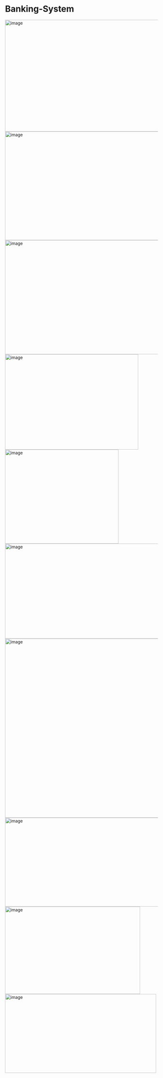 # Banking-System
<img width="583" height="368" alt="image" src="https://github.com/user-attachments/assets/501bb922-50ed-4ad8-b0b0-68d86ba6bff3" />
<img width="559" height="358" alt="image" src="https://github.com/user-attachments/assets/de643f9a-17ae-44af-a6a7-c91731bd07e1" />
<img width="619" height="376" alt="image" src="https://github.com/user-attachments/assets/70f9fba3-64f0-4432-975a-50c3a8319fcd" />
<img width="439" height="314" alt="image" src="https://github.com/user-attachments/assets/e9b97ea3-850d-4d59-b6df-cbe20566bdba" />
<img width="374" height="310" alt="image" src="https://github.com/user-attachments/assets/94d53498-f0db-4c4d-8db8-4f79e98a3233" />
<img width="611" height="313" alt="image" src="https://github.com/user-attachments/assets/897a23e0-3193-4a8e-9a11-ad424c1fbc97" />
<img width="522" height="590" alt="image" src="https://github.com/user-attachments/assets/8f8033e9-b709-4274-9762-d3a93b2236d0" />
<img width="713" height="293" alt="image" src="https://github.com/user-attachments/assets/15a9ea93-9e78-42c0-84d6-274c9a4a9aee" />
<img width="445" height="288" alt="image" src="https://github.com/user-attachments/assets/3f8c3cd0-dbd7-43bd-ada5-067217a774bb" />
<img width="498" height="260" alt="image" src="https://github.com/user-attachments/assets/6d2b116f-765e-482f-b615-23e2769e7ce2" />
